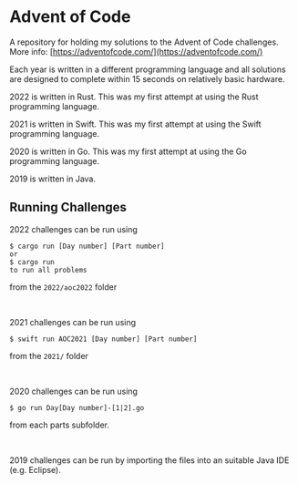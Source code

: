 # Advent of Code
A repository for holding my solutions to the Advent of Code challenges. More info: [https://adventofcode.com/](https://adventofcode.com/)

Each year is written in a different programming language and all solutions are designed to complete within 15 seconds on relatively basic hardware. 

2022 is written in Rust. This was my first attempt at using the Rust programming language.

2021 is written in Swift. This was my first attempt at using the Swift programming language.

2020 is written in Go. This was my first attempt at using the Go programming language. 

2019 is written in Java.

## Running Challenges

2022 challenges can be run using

```console
$ cargo run [Day number] [Part number]
or
$ cargo run
to run all problems
```
from the `2022/aoc2022` folder

&nbsp;

2021 challenges can be run using

```console
$ swift run AOC2021 [Day number] [Part number]
```
from the `2021/` folder

&nbsp;

2020 challenges can be run using

```console
$ go run Day[Day number]-[1|2].go
```
from each parts subfolder.

&nbsp;

2019 challenges can be run by importing the files into an suitable Java IDE (e.g. Eclipse).
